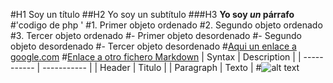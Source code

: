 #H1 Soy un título
##H2 Yo soy un subtítulo
###H3 **Yo soy *un* párrafo**
#'codigo de php <?php
          echo "El usuario ingresado en el formulario es: ";?>' 
#1. Primer objeto ordenado
#2. Segundo objeto ordenado
#3. Tercer objeto ordenado
#- Primer objeto desordenado
#- Segundo objeto desordenado
#- Tercer objeto desordenado
#[Aqui un enlace a google.com](https://www.google.es)
#[Enlace a otro fichero Markdown](/home/pamadob937/repositories/repositorio_Amaya_dobla_pablo/markdown2.md)
| Syntax | Description |
| ----------- | ----------- |
| Header | Titulo |
| Paragraph | Texto |
#![alt text](home/pamadob937/repositories/repositorio_Amaya_dobla_pablo/image1.png)
